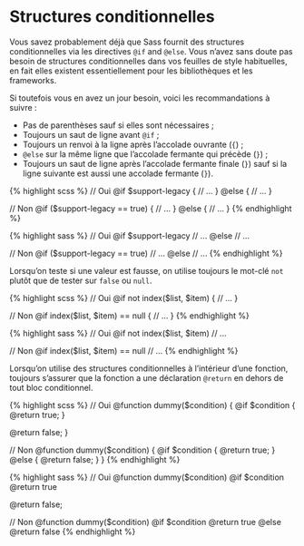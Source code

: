 
# Structures conditionnelles

Vous savez probablement déjà que Sass fournit des structures conditionnelles via les directives `@if` and `@else`. Vous n’avez sans doute pas besoin de structures conditionnelles dans vos feuilles de style habituelles, en fait elles existent essentiellement pour les bibliothèques et les frameworks.

Si toutefois vous en avez un jour besoin, voici les recommandations à suivre&nbsp;:


* Pas de parenthèses sauf si elles sont nécessaires&nbsp;;
* Toujours un saut de ligne avant `@if`&nbsp;;
* Toujours un renvoi à la ligne après l’accolade ouvrante (`{`)&nbsp;;
* `@else` sur la même ligne que l’accolade fermante qui précède (`}`)&nbsp;;
* Toujours un saut de ligne après l’accolade fermante finale (`}`) sauf si la ligne suivante est aussi une accolade fermante (`}`).

<div class="code-block">
  <div class="code-block__wrapper" data-syntax="scss">
{% highlight scss %}
// Oui
@if $support-legacy {
  // ...
} @else {
  // ...
}

// Non
@if ($support-legacy == true) {
  // ...
}
@else {
  // ...
}
{% endhighlight %}
  </div>
  <div class="code-block__wrapper" data-syntax="sass">
{% highlight sass %}
// Oui
@if $support-legacy
  // ...
@else
  // ...

// Non
@if ($support-legacy == true)
  // ...
@else
  // ...
{% endhighlight %}
  </div>
</div>

Lorsqu’on teste si une valeur est fausse, on utilise toujours le mot-clé `not` plutôt que de tester sur `false` ou `null`.

<div class="code-block">
  <div class="code-block__wrapper" data-syntax="scss">
{% highlight scss %}
// Oui
@if not index($list, $item) {
  // ...
}

// Non
@if index($list, $item) == null {
  // ...
}
{% endhighlight %}
  </div>
  <div class="code-block__wrapper" data-syntax="sass">
{% highlight sass %}
// Oui
@if not index($list, $item)
  // ...

// Non
@if index($list, $item) == null
  // ...
{% endhighlight %}
  </div>
</div>

Lorsqu’on utilise des structures conditionnelles à l’intérieur d’une fonction, toujours s’assurer que la fonction a une déclaration `@return` en dehors de tout bloc conditionnel.

<div class="code-block">
  <div class="code-block__wrapper" data-syntax="scss">
{% highlight scss %}
// Oui
@function dummy($condition) {
  @if $condition {
    @return true;
  }

  @return false;
}

// Non
@function dummy($condition) {
  @if $condition {
    @return true;
  } @else {
    @return false;
  }
}
{% endhighlight %}
  </div>
  <div class="code-block__wrapper" data-syntax="sass">
{% highlight sass %}
// Oui
@function dummy($condition)
  @if $condition
    @return true

  @return false;

// Non
@function dummy($condition)
  @if $condition
    @return true
  @else
    @return false
{% endhighlight %}
  </div>
</div>

